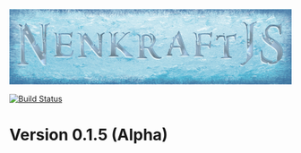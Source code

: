![alt text][logo]

[![Build Status](https://travis-ci.org/Nuuf/nenkraft.svg?branch=master)](https://travis-ci.org/Nuuf/nenkraft)

# Version 0.1.5 (Alpha)

[logo]: ./images/nenkraft-banner.png "nenkraft"
